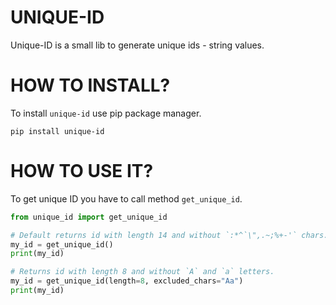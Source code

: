 # UNIQUE-ID

Unique-ID is a small lib to generate unique ids - string values.

# HOW TO INSTALL?

To install `unique-id` use pip package manager.

`pip install unique-id`

# HOW TO USE IT?

To get unique ID you have to call method `get_unique_id`.

```python
from unique_id import get_unique_id

# Default returns id with length 14 and without `:*^`\",.~;%+-'` chars.
my_id = get_unique_id()
print(my_id)

# Returns id with length 8 and without `A` and `a` letters.
my_id = get_unique_id(length=8, excluded_chars="Aa")
print(my_id)
```
